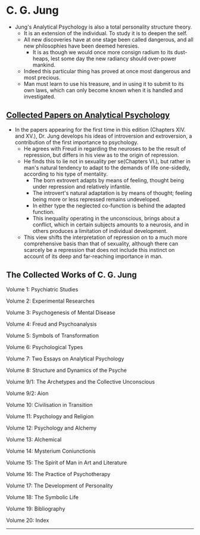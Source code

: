 # C. G. Jung

- Jung's Analytical Psychology is also a total personality structure theory.
  - It is an extension of the individual. To study it is to deepen the self.
  - All new discoveries have at one stage been called dangerous, and all new philosophies have been deemed heresies.
    - It is as though we would once more consign radium to its dust-heaps, lest some day the new radiancy should over-power mankind.
  - Indeed this particular thing has proved at once most dangerous and most precious.
  - Man must learn to use his treasure, and in using it to submit to its own laws, which can only become known when it is handled and investigated.

## [Collected Papers on Analytical Psychology]

- In the papers appearing for the first time in this edition (Chapters XIV. and XV.), Dr. Jung develops his ideas of introversion and extroversion, a contribution of the first importance to psychology.
  - He agrees with Freud in regarding the neuroses to be the result of repression, but differs in his view as to the origin of repression.
  - He finds this to lie not in sexuality per se(Chapters VI.), but rather in man's natural tendency to adapt to the demands of life one-sidedly, according to his type of mentality.
    - The born extrovert adapts by means of feeling, thought being under repression and relatively infantile.
    - The introvert's natural adaptation is by means of thought; feeling being more or less repressed remains undeveloped.
    - In either type the neglected co-function is behind the adapted function.
    - This inequality operating in the unconscious, brings about a conflict, which in certain subjects amounts to a neurosis, and in others produces a limitation of individual development.
  - This view shifts the interpretation of repression on to a much more comprehensive basis than that of sexuality, although there can scarcely be a repression that does not include this instinct on account of its deep and far-reaching importance in man.

## The Collected Works of C. G. Jung

Volume 1: Psychiatric Studies

Volume 2: Experimental Researches

Volume 3: Psychogenesis of Mental Disease

Volume 4: Freud and Psychoanalysis

Volume 5: Symbols of Transformation

Volume 6: Psychological Types

Volume 7: Two Essays on Analytical Psychology

Volume 8: Structure and Dynamics of the Psyche

Volume 9/1: The Archetypes and the Collective Unconscious

Volume 9/2: Aion

Volume 10: Civilisation in Transition

Volume 11: Psychology and Religion

Volume 12: Psychology and Alchemy

Volume 13: Alchemical

Volume 14: Mysterium Coniunctionis

Volume 15: The Spirit of Man in Art and Literature

Volume 16: The Practice of Psychotherapy

Volume 17: The Development of Personality

Volume 18: The Symbolic Life

Volume 19: Bibliography

Volume 20: Index

---

[Collected Papers on Analytical Psychology]:https://www.gutenberg.org/files/48225/48225-h/48225-h.htm
